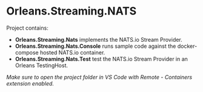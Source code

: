 # Orleans.Streaming.NATS

Project contains:

* **Orleans.Streaming.Nats** implements the NATS.io Stream Provider.
* **Orleans.Streaming.Nats.Console** runs sample code against the docker-compose hosted NATS.io container.
* **Orleans.Streaming.Nats.Test** test the NATS.io Stream Provider in an Orleans TestingHost.

*Make sure to open the project folder in VS Code with Remote - Containers extension enabled.*